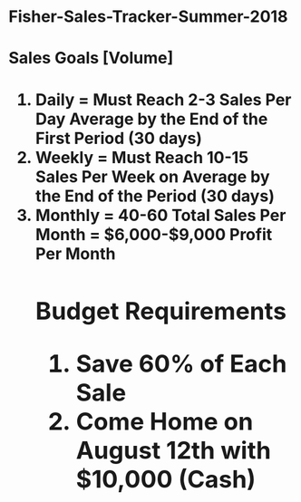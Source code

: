 # Fisher-Sales-Tracker-Summer-2018
<h1>Sales Goals [Volume]<h1>
<ol>
	<li>Daily = Must Reach 2-3 Sales Per Day Average by the End of the First Period (30 days)</li>
	<li>Weekly = Must Reach 10-15 Sales Per Week on Average by the End of the Period (30 days)</li> 
	<li>Monthly = 40-60 Total Sales Per Month = $6,000-$9,000 Profit Per Month </li>
<h2>Budget Requirements
<ol>
	<li>Save 60% of Each Sale</li>
	<li>Come Home on August 12th with $10,000 (Cash)</li>
</ol>	
